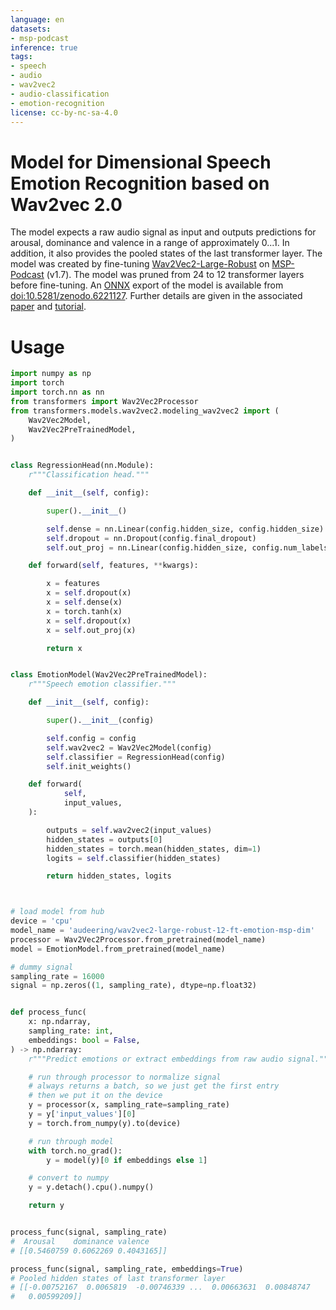 ```yaml
---
language: en
datasets:
- msp-podcast
inference: true
tags:
- speech
- audio
- wav2vec2
- audio-classification
- emotion-recognition
license: cc-by-nc-sa-4.0
---
```


# Model for Dimensional Speech Emotion Recognition based on Wav2vec 2.0

The model expects a raw audio signal as input and outputs predictions for arousal, dominance and valence in a range of approximately 0...1. In addition, it also provides the pooled states of the last transformer layer. The model was created by fine-tuning [
Wav2Vec2-Large-Robust](https://huggingface.co/facebook/wav2vec2-large-robust) on [MSP-Podcast](https://ecs.utdallas.edu/research/researchlabs/msp-lab/MSP-Podcast.html) (v1.7). The model was pruned from 24 to 12 transformer layers before fine-tuning. An [ONNX](https://onnx.ai/") export of the model is available from [doi:10.5281/zenodo.6221127](https://zenodo.org/record/6221127). Further details are given in the associated [paper](https://arxiv.org/abs/2203.07378) and [tutorial](https://github.com/audeering/w2v2-how-to).

# Usage

```python
import numpy as np
import torch
import torch.nn as nn
from transformers import Wav2Vec2Processor
from transformers.models.wav2vec2.modeling_wav2vec2 import (
    Wav2Vec2Model,
    Wav2Vec2PreTrainedModel,
)


class RegressionHead(nn.Module):
    r"""Classification head."""

    def __init__(self, config):

        super().__init__()

        self.dense = nn.Linear(config.hidden_size, config.hidden_size)
        self.dropout = nn.Dropout(config.final_dropout)
        self.out_proj = nn.Linear(config.hidden_size, config.num_labels)

    def forward(self, features, **kwargs):

        x = features
        x = self.dropout(x)
        x = self.dense(x)
        x = torch.tanh(x)
        x = self.dropout(x)
        x = self.out_proj(x)

        return x


class EmotionModel(Wav2Vec2PreTrainedModel):
    r"""Speech emotion classifier."""

    def __init__(self, config):

        super().__init__(config)

        self.config = config
        self.wav2vec2 = Wav2Vec2Model(config)
        self.classifier = RegressionHead(config)
        self.init_weights()

    def forward(
            self,
            input_values,
    ):

        outputs = self.wav2vec2(input_values)
        hidden_states = outputs[0]
        hidden_states = torch.mean(hidden_states, dim=1)
        logits = self.classifier(hidden_states)

        return hidden_states, logits



# load model from hub
device = 'cpu'
model_name = 'audeering/wav2vec2-large-robust-12-ft-emotion-msp-dim'
processor = Wav2Vec2Processor.from_pretrained(model_name)
model = EmotionModel.from_pretrained(model_name)

# dummy signal
sampling_rate = 16000
signal = np.zeros((1, sampling_rate), dtype=np.float32)


def process_func(
    x: np.ndarray,
    sampling_rate: int,
    embeddings: bool = False,
) -> np.ndarray:
    r"""Predict emotions or extract embeddings from raw audio signal."""

    # run through processor to normalize signal
    # always returns a batch, so we just get the first entry
    # then we put it on the device
    y = processor(x, sampling_rate=sampling_rate)
    y = y['input_values'][0]
    y = torch.from_numpy(y).to(device)

    # run through model
    with torch.no_grad():
        y = model(y)[0 if embeddings else 1]

    # convert to numpy
    y = y.detach().cpu().numpy()

    return y


process_func(signal, sampling_rate)
#  Arousal    dominance valence
# [[0.5460759 0.6062269 0.4043165]]

process_func(signal, sampling_rate, embeddings=True)
# Pooled hidden states of last transformer layer
# [[-0.00752167  0.0065819  -0.00746339 ...  0.00663631  0.00848747
#   0.00599209]]
```
